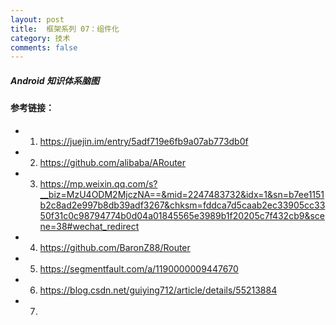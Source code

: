 ```yaml
---
layout: post
title:  框架系列 07：组件化
category: 技术
comments: false
---
```

 
#####  Android 知识体系脑图


  
 
#### 参考链接：
 
* 1. <https://juejin.im/entry/5adf719e6fb9a07ab773db0f>
* 2. <https://github.com/alibaba/ARouter>
* 3. <https://mp.weixin.qq.com/s?__biz=MzU4ODM2MjczNA==&mid=2247483732&idx=1&sn=b7ee1151b2c8ad2e997b8db39adf3267&chksm=fddca7d5caab2ec33905cc3350f31c0c98794774b0d04a01845565e3989b1f20205c7f432cb9&scene=38#wechat_redirect>
* 4. <https://github.com/BaronZ88/Router>
* 5. <https://segmentfault.com/a/1190000009447670>
* 6. <https://blog.csdn.net/guiying712/article/details/55213884>
* 7. 
 
 
 
 
 
 
 
 
 
 
 
 
 
 
 
 
